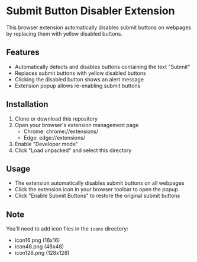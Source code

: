# Submit Button Disabler Extension

This browser extension automatically disables submit buttons on webpages by replacing them with yellow disabled buttons.

## Features

- Automatically detects and disables buttons containing the text "Submit"
- Replaces submit buttons with yellow disabled buttons
- Clicking the disabled button shows an alert message
- Extension popup allows re-enabling submit buttons

## Installation

1. Clone or download this repository
2. Open your browser's extension management page
   - Chrome: chrome://extensions/
   - Edge: edge://extensions/
3. Enable "Developer mode"
4. Click "Load unpacked" and select this directory

## Usage

- The extension automatically disables submit buttons on all webpages
- Click the extension icon in your browser toolbar to open the popup
- Click "Enable Submit Buttons" to restore the original submit buttons

## Note

You'll need to add icon files in the `icons` directory:
- icon16.png (16x16)
- icon48.png (48x48)
- icon128.png (128x128) 